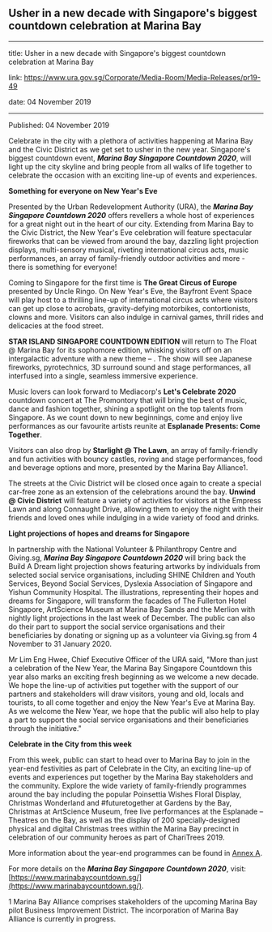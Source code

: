 ## Usher in a new decade with Singapore's biggest countdown celebration at Marina Bay

---

title: Usher in a new decade with Singapore's biggest countdown celebration at Marina Bay

link: https://www.ura.gov.sg/Corporate/Media-Room/Media-Releases/pr19-49

date: 04 November 2019

---

Published: 04 November 2019

Celebrate in the city with a plethora of activities happening at Marina Bay and the Civic District as we get set to usher in the new year. Singapore's biggest countdown event, **_Marina Bay Singapore Countdown 2020_**, will light up the city skyline and bring people from all walks of life together to celebrate the occasion with an exciting line-up of events and experiences.

**Something for everyone on New Year's Eve**

Presented by the Urban Redevelopment Authority (URA), the **_Marina Bay Singapore Countdown 2020_** offers revellers a whole host of experiences for a great night out in the heart of our city. Extending from Marina Bay to the Civic District, the New Year's Eve celebration will feature spectacular fireworks that can be viewed from around the bay, dazzling light projection displays, multi-sensory musical, riveting international circus acts, music performances, an array of family-friendly outdoor activities and more - there is something for everyone!

Coming to Singapore for the first time is **The Great Circus of Europe** presented by Uncle Ringo. On New Year's Eve, the Bayfront Event Space will play host to a thrilling line-up of international circus acts where visitors can get up close to acrobats, gravity-defying motorbikes, contortionists, clowns and more. Visitors can also indulge in carnival games, thrill rides and delicacies at the food street.

**STAR ISLAND SINGAPORE COUNTDOWN EDITION** will return to The Float @ Marina Bay for its sophomore edition, whisking visitors off on an intergalactic adventure with a new theme – . The show will see Japanese fireworks, pyrotechnics, 3D surround sound and stage performances, all interfused into a single, seamless immersive experience.

Music lovers can look forward to Mediacorp's **Let's Celebrate 2020** countdown concert at The Promontory that will bring the best of music, dance and fashion together, shining a spotlight on the top talents from Singapore. As we count down to new beginnings, come and enjoy live performances as our favourite artists reunite at **Esplanade Presents: Come Together**.

Visitors can also drop by **Starlight @ The Lawn**, an array of family-friendly and fun activities with bouncy castles, roving and stage performances, food and beverage options and more, presented by the Marina Bay Alliance1.

The streets at the Civic District will be closed once again to create a special car-free zone as an extension of the celebrations around the bay. **Unwind @ Civic District** will feature a variety of activities for visitors at the Empress Lawn and along Connaught Drive, allowing them to enjoy the night with their friends and loved ones while indulging in a wide variety of food and drinks.

**Light projections of hopes and dreams for Singapore**

In partnership with the National Volunteer & Philanthropy Centre and Giving.sg, **_Marina Bay Singapore Countdown 2020_** will bring back the Build A Dream light projection shows featuring artworks by individuals from selected social service organisations, including SHINE Children and Youth Services, Beyond Social Services, Dyslexia Association of Singapore and Yishun Community Hospital. The illustrations, representing their hopes and dreams for Singapore, will transform the facades of The Fullerton Hotel Singapore, ArtScience Museum at Marina Bay Sands and the Merlion with nightly light projections in the last week of December. The public can also do their part to support the social service organisations and their beneficiaries by donating or signing up as a volunteer via Giving.sg from 4 November to 31 January 2020.

Mr Lim Eng Hwee, Chief Executive Officer of the URA said, "More than just a celebration of the New Year, the Marina Bay Singapore Countdown this year also marks an exciting fresh beginning as we welcome a new decade. We hope the line-up of activities put together with the support of our partners and stakeholders will draw visitors, young and old, locals and tourists, to all come together and enjoy the New Year's Eve at Marina Bay. As we welcome the New Year, we hope that the public will also help to play a part to support the social service organisations and their beneficiaries through the initiative."

**Celebrate in the City from this week**

From this week, public can start to head over to Marina Bay to join in the year-end festivities as part of Celebrate in the City, an exciting line-up of events and experiences put together by the Marina Bay stakeholders and the community. Explore the wide variety of family-friendly programmes around the bay including the popular Poinsettia Wishes Floral Display, Christmas Wonderland and #futuretogether at Gardens by the Bay, Christmas at ArtScience Museum, free live performances at the Esplanade – Theatres on the Bay, as well as the display of 200 specially-designed physical and digital Christmas trees within the Marina Bay precinct in celebration of our community heroes as part of ChariTrees 2019. 

More information about the year-end programmes can be found in [Annex A](https://www.ura.gov.sg/-/media/Corporate/Media-Room/2019/Nov/pr19-49a.pdf).

For more details on the **_Marina Bay Singapore Countdown 2020_**, visit: [https://www.marinabaycountdown.sg/](https://www.marinabaycountdown.sg/).

1 Marina Bay Alliance comprises stakeholders of the upcoming Marina Bay pilot Business Improvement District. The incorporation of Marina Bay Alliance is currently in progress.
